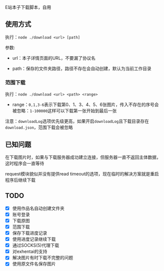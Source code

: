 E站本子下载脚本，自用

## 使用方式

执行：`node ./download <url> [path]`

参数:

- url：本子详情页面的URL，不要漏了协议名

- path：保存的文件夹路径，路径不存在会自动创建，默认为当前工作目录

### 范围下载

执行：`node ./download <url> <path> <range>`

- range：`0,1,3-6`表示下载第0、1、3、4、5、6张图片，传入不存在的序号会被忽略：`1-100000`这样可以下载第一张开始到最后一张

注意：`downloadLog`选项优先级更高，如果开启`downloadLog`且下载目录存在`download.json`，范围下载会被忽略

## 已知问题

在下载图片时，如果与下载服务器成功建立连接，但服务器一直不返回主体数据，这时程序会一直等待

request模块貌似并没有提供read timeout的选项，现在临时的解决方案就是重启程序后继续下载

## TODO

- [x] 使用作品名自动创建文件夹
- [x] 账号登录
- [x] 下载原图
- [x] 范围下载
- [x] 保存下载进度记录
- [x] 使用进度记录继续下载
- [x] 通过SOCKS(5)代理下载
- [x] 对exhentai的支持
- [x] 解决图片有时下载不完整的问题
- [x] 使用原文件名保存图片